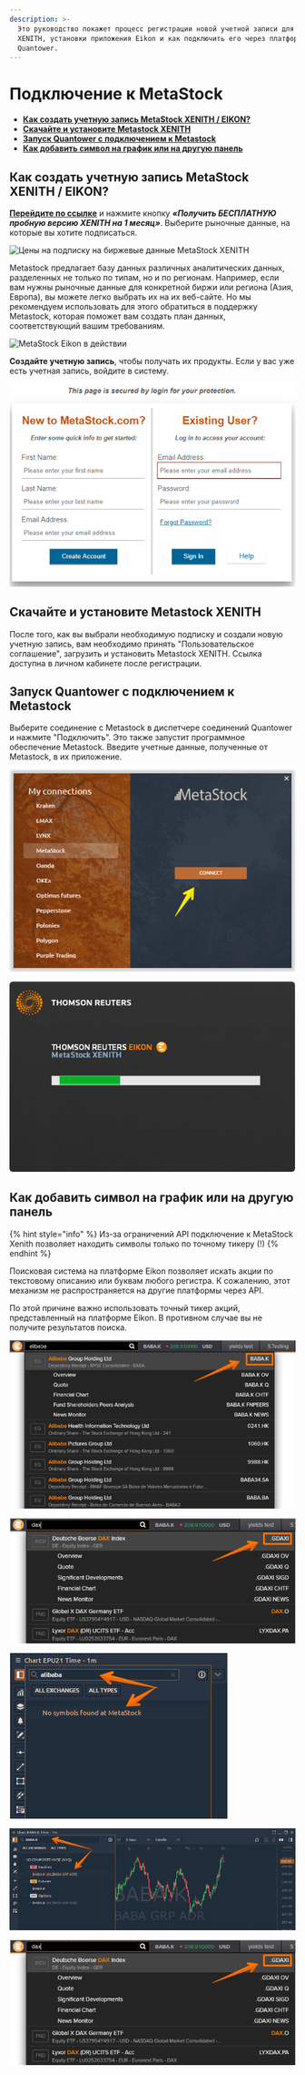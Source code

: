 ```yaml
---
description: >-
  Это руководство покажет процесс регистрации новой учетной записи для MetaStock
  XENITH, установки приложения Eikon и как подключить его через платформу
  Quantower.
---
```


# Подключение к MetaStock

* [**Как создать учетную запись MetaStock XENITH / EIKON?**](connection-to-metastock.md#kak-sozdat-uchetnuyu-zapis-metastock-xenith-eikon)
* [**Скачайте и установите Metastock XENITH**](https://app.gitbook.com/@quantower/s/quantower-ru/\~/drafts/-Mf2S4zWrMsbBFI05SuA/connections/connection-to-metastock#download-and-install-metastock-xenith)
* [**Запуск Quantower с подключением к Metastock**](https://app.gitbook.com/@quantower/s/quantower-ru/\~/drafts/-Mf2S4zWrMsbBFI05SuA/connections/connection-to-metastock#launch-quantower-with-metastock-connection)
* [**Как добавить символ на график или на другую панель**](connection-to-metastock.md#kak-dobavit-simvol-na-grafik-ili-na-druguyu-panel)

## Как создать учетную запись MetaStock XENITH / EIKON?

[**Перейдите по ссылке**](https://www.metastock.com/offer/ek/?whc=quantowerek\&pc=Eq-quantower) и нажмите кнопку _**«Получить БЕСПЛАТНУЮ пробную версию XENITH на 1 месяц»**_. Выберите рыночные данные, на которые вы хотите подписаться.

![Цены на подписку на биржевые данные MetaStock XENITH](../.gitbook/assets/pricing-metastoc-xenith-\_-eikon.png)

Metastock предлагает базу данных различных аналитических данных, разделенных не только по типам, но и по регионам. Например, если вам нужны рыночные данные для конкретной биржи или региона (Азия, Европа), вы можете легко выбрать их на их веб-сайте. Но мы рекомендуем использовать для этого обратиться в поддержку Metastock, которая поможет вам создать план данных, соответствующий вашим требованиям.

![MetaStock Eikon в действии](<../.gitbook/assets/screenshot\_3 (1).png>)

**Создайте учетную запись**, чтобы получать их продукты. Если у вас уже есть учетная запись, войдите в систему.

![Войдите в свою учетную запись или создайте новую](../.gitbook/assets/create-an-account-metastock.png)

## Скачайте и установите Metastock XENITH

После того, как вы выбрали необходимую подписку и создали новую учетную запись, вам необходимо принять "Пользовательское соглашение", загрузить и установить Metastock XENITH. Ссылка доступна в личном кабинете после регистрации.

## Запуск Quantower с подключением к Metastock

Выберите соединение с Metastock в диспетчере соединений Quantower и нажмите "Подключить". Это также запустит программное обеспечение Metastock. Введите учетные данные, полученные от Metastock, в их приложение.

![Нажмите кнопку «Подключиться», и платформа автоматически запустит платформу Eikon.](../.gitbook/assets/connection-to-metastock.png)

![Запуск MetaStock XENITH Eikon](../.gitbook/assets/thomson-reuters-eikon-connection.png)

## Как добавить символ на график или на другую панель

{% hint style="info" %}
Из-за ограничений API подключение к MetaStock Xenith позволяет находить символы только по точному тикеру (!)
{% endhint %}

Поисковая система на платформе Eikon позволяет искать акции по текстовому описанию или буквам любого регистра. К сожалению, этот механизм не распространяется на другие платформы через API.

По этой причине важно использовать точный тикер акций, представленный на платформе Eikon. В противном случае вы не получите результатов поиска.

![Используйте точный тикер акций, чтобы получать рыночные данные в Quantower](../.gitbook/assets/tiker-poisk.png)

![Используйте точный тикер акций, чтобы получать рыночные данные в Quantower](<../.gitbook/assets/tiker-2 (1).png>)

![Поиск по описанию не найдет акции](../.gitbook/assets/poisk-po-opisaniyu.png)

![Поиск работает только по точному тикеру](../.gitbook/assets/poisk-po-tochnomu-tikeru.png)

![Поиск работает только по точному тикеру](../.gitbook/assets/tiker-2.png)





